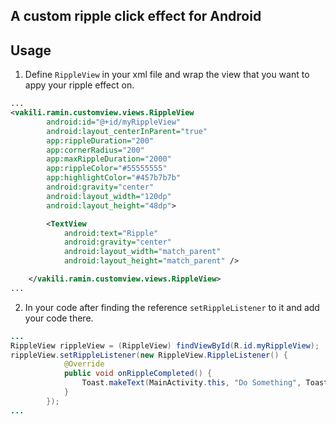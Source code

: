 ## A custom ripple click effect for Android

## Usage

1. Define `RippleView` in your xml file and wrap the view that you want to appy your ripple effect on.

```xml
...
<vakili.ramin.customview.views.RippleView
        android:id="@+id/myRippleView"
        android:layout_centerInParent="true"
        app:rippleDuration="200"
        app:cornerRadius="200"
        app:maxRippleDuration="2000"
        app:rippleColor="#55555555"
        app:highlightColor="#457b7b7b"
        android:gravity="center"
        android:layout_width="120dp"
        android:layout_height="48dp">

        <TextView
            android:text="Ripple"
            android:gravity="center"
            android:layout_width="match_parent"
            android:layout_height="match_parent" />

    </vakili.ramin.customview.views.RippleView>
...
```
2. In your code after finding the reference `setRippleListener` to it and add your code there.

```Java
...
RippleView rippleView = (RippleView) findViewById(R.id.myRippleView);
rippleView.setRippleListener(new RippleView.RippleListener() {
            @Override
            public void onRippleCompleted() {
                Toast.makeText(MainActivity.this, "Do Something", Toast.LENGTH_SHORT).show();
            }
        });
...
```

